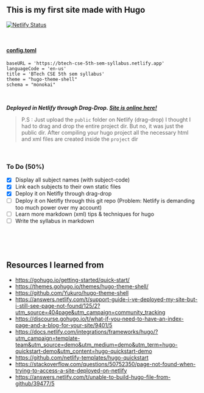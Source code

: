 ## This is my first site made with Hugo

[![Netlify Status](https://api.netlify.com/api/v1/badges/b1a8b28b-1c52-4b84-bb1a-7452c17bedfd/deploy-status)](https://app.netlify.com/sites/btech-cse-5th-sem-syllabus/deploys)

<br>

#### [config.toml](https://github.com/hDmtP/BTech_CSE_5th_sem_syllabus_in_HUGO/blob/main/config.toml)
```
baseURL = 'https://btech-cse-5th-sem-syllabus.netlify.app'
languageCode = 'en-us'
title = 'BTech CSE 5th sem syllabus'
theme = "hugo-theme-shell"
schema = "monokai"
```

<br>

***Deployed in Netlify through Drag-Drop. [Site is online here!](https://btech-cse-5th-sem-syllabus.netlify.app/)***

> P.S : Just upload the `public` folder on Netlify (drag-drop)
> I thought I had to drag and drop the entire project dir. But no, it was just the public dir.
> After compiling your hugo project all the necessary html and xml files are created inside the `project` dir

<br>

### To Do (50%)
- [x] Display all subject names (with subject-code)
- [x] Link each subjects to their own static files
- [x] Deploy it on Netifly through drag-drop
- [ ] Deploy it on Netifly through this git repo (Problem: Netlify is demanding too much power over my account)
- [ ] Learn more markdown (xml) tips & techniques for hugo
- [ ] Write the syllabus in markdown

<br>
<br>
<br>

## Resources I learned from

- https://gohugo.io/getting-started/quick-start/
- https://themes.gohugo.io/themes/hugo-theme-shell/
- https://github.com/Yukuro/hugo-theme-shell
- https://answers.netlify.com/t/support-guide-i-ve-deployed-my-site-but-i-still-see-page-not-found/125/2?utm_source=404page&utm_campaign=community_tracking
- https://discourse.gohugo.io/t/what-if-you-need-to-have-an-index-page-and-a-blog-for-your-site/9401/5
- https://docs.netlify.com/integrations/frameworks/hugo/?utm_campaign=template-team&utm_source=demo&utm_medium=demo&utm_term=hugo-quickstart-demo&utm_content=hugo-quickstart-demo
- https://github.com/netlify-templates/hugo-quickstart
- https://stackoverflow.com/questions/50752350/page-not-found-when-trying-to-access-a-site-deployed-on-netlify
- https://answers.netlify.com/t/unable-to-build-hugo-file-from-github/39477/5
